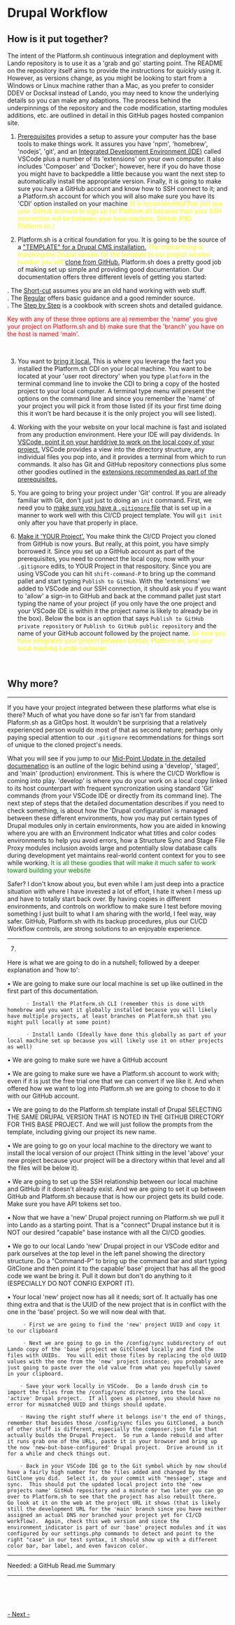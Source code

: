 
# Drupal Workflow
## How is it put together?

The intent of the Platform.sh continuous integration and deployment with Lando repository is to use it as a 'grab and go' starting point.  The README on the repository itself aims to provide the instructions for quickly using it.  However, as versions change, as you might be looking to start from a Windows or Linux machine rather than a Mac, as you prefer to consider DDEV or Docksal instead of Lando, you may need to know the underlying details so you can make any adaptions.  The process behind the underpinnings of the repository and the code modification, starting modules additions, etc. are outlined in detail in this GitHub pages hosted companion site.

1) [Prerequisites](../cicd/prerequisites.md) provides a setup to assure your computer has the base tools to make things work.  It assures you have 'npm', 'homebrew', 'nodejs', 'git', and an [Integrated Development Environment (IDE)](../book/ide.md) called VSCode plus a number of its 'extensions' on your own computer.  It also includes 'Composer' and 'Docker'; however, here if you do have those you might have to backpeddle a little because you want the next step to automatically install the appropriate version.  Finally, it is going to make sure you have a GitHub account and know how to SSH connect to it; and a Platform.sh account for which you will also make sure you have its 'CDI' option installed on your machine <font color=yellow> (It is recommended that you use your GitHub account to sign up for Platform.sh because then your SSH connection will be between your local machine, GitHub AND Platform.sh.)</font> 

2) Platform.sh is a critical foundation for you.   It is going to be the source of a ["TEMPLATE" for a Drupal CMS installation.](platformshdrupal.md)  <font color=yellow> The critical thing is matching the Drupal version for the template to our project version number you will </font> [clone from GitHub.](https://github.com/RightsandWrongsgit/initial-test-of-platform-ci-with-lando)   Platform.sh does a pretty good job of making set up simple and providing good documentation.  Our documentation offers three different levels of getting you started:

  . The [Short-cut](../cicd/platformshdrupal.md#short-cut-approach) assumes you are an old hand working with web stuff.  
  . The [Regular](../cicd/platformshdrupal.md#regular-approach) offers basic guidance and a good reminder source.  
  . The [Step by Step](../cicd/platformshdrupal.md#step-by-step) is a cookbook with screen shots and detailed guidance. 
  
<font color=red>Key with any of these three options are a) remember the 'name' you give your project on Platform.sh and b) make sure that the 'branch' you have on the host is named 'main'.</font>

<br>

3) You want to [bring it local.](../cicd/bringitlocal.md)  This is where you leverage the fact you installed the Platform.sh CDI on your local machine.  You want to be located at your 'user root directory' when you type `platform` in the terminal command line to invoke the CDI to bring a copy of the hosted project to your local computer.  A terminal type menu will present the options on the command line and since you remember the 'name' of your project you will pick it from those listed (if its your first time doing this it won't be hard because it is the only project you will see listed).
 
4) Working with the your website on your local machine is fast and isolated from any production environment.  Here your IDE will pay dividends.  In [VSCode, point it on your harddrive to work on the local copy of your project.](vscodedrupallocal.md)  VSCode provides a view into the directory structure, any individual files you pop into, and it provides a terminal from which to run commands.  It also has Git and GitHub repository connections plus some other goodies outlined in the [extensions recommended as part of the prerequisites.](../cicd/prerequisites.md#vscode-extensions)

5) You are going to bring your project under 'Git' control.  If you are already familiar with Git, don't just just to doing an `init` command.  First, we need you to [make sure you have a `.gitignore` file](../cicd/gitignore.md) that is set up in a manner to work well with this CI/CD project template.  You will `git init` only after you have that properly in place. 

6) [Make it 'YOUR Project'.](../cicd/cruisevscode.md#put-your-project-into-github)  You make think the CI/CD Project you cloned from GitHub is now yours.  But really, at this point, you have simply borrowed it. Since you set up a GitHub account as part of the prerequisites, you need to connect the local copy, now with your `.gitignore` edits, to YOUR Project in that respository.  Since you are using VSCode you can hit `shift-command-P` to bring up the command pallet and start typing `Publish to GitHub`.  With the 'extensions' we added to VSCode and our SSH connection, it should ask you if you want to 'allow' a sign-in to GitHub and back at the command pallet just start typing the name of your project (if you only have the one project and your VSCode IDE is within it the project name is likely to already be in the box).  Below the box is an option that says `Publish to GitHub private repository` or `Publish to GitHub public repository` and the name of your GitHub account followed by the project name.  <font color=yellow> So now you have integrated your project between GitHub, Platform.sh, and your local maching Lando container.</font>

<br>

## Why more? 
----------------------------------------------------------------------------------
 
If you have your project integrated between these platforms what else is there?  Much of what you have done so far isn't far from standard Plaform.sh as a GitOps host.  It wouldn't be surprising that a relatively experienced person would do most of that as second nature; perhaps only paying special attention to our `.gitignore` recommendations for things sort of unique to the cloned project's needs.

What you will see if you jump to our [Mid-Point Update in the detailed documenation](../cicd/midpoint.md) is an outline of the logic behind using a 'develop', 'staged', and 'main' (production) environment.  This is where the CI/CD Workflow is coming into play.  'develop' is where you do your work on a local copy linked to its host counterpart with frequent syncronization using standard 'Git' commands (from your VSCode IDE or directly from its command line).  The next step of steps that the detailed documentation describes if you need to check something, is about how the 'Drupal configuration' is managed between these different environments, how you may put certain types of Drupal modules only in certain environments, how you are aided in knowing where you are with an Environment Indicator what titles and color codes environments to help you avoid errors, how a Structure Sync and Stage File Proxy modules inclusion avoids large and potentially slow database calls during development yet maintains real-world content context for you to see while working.  <font size=large color=green>It is all these goodies that will make it much safer to work toward building your website</font> 

Safer?  I don't know about you, but even while I am just deep into a practice situation with where I have invested a lot of effort, I hate it when I mess up and have to totally start back over.  By having copies in different environments, and controls on workflow to make sure I test before moving something I just built to what I am sharing with the world, I feel way, way safer.  GitHub, Platform.sh with its backup procedures, plus our CI/CD Workflow controls,  are strong solutions to an enjoyable experience. 

----------------------------------------------------------------------------------

7) 





Here is what we are going to do in a nutshell; followed by a deeper explanation and 'how to':

  • We are going to make sure our local machine is set up like outlined in the first part of this documentation.
  
          ◦ Install the Platform.sh CLI (remember this is done with homebrew and you want it globally installed because you will likely have multiple projects, at least branches on Platform.sh that you might pull locally at some point)
          
          ◦ Install Lando (Ideally have done this globally as part of your local machine set up because you will likely use it on other projects as well)
          
   • We are going to make sure we have a GitHub account
   
   • We are going to make sure we have a Platform.sh account to work with; even if it is just the free trial one that we can convert if we like it.  And when offered how we want to log into Platform.sh we are going to chose to do it with our GitHub account.
   
   • We are going to do the Platform.sh template install of Drupal SELECTING THE SAME DRUPAL VERSION THAT IS NOTED IN THE GITHUB DIRECTORY FOR THIS BASE PROJECT.  And we will just follow the prompts from the template, including giving our project its new name.
   
   • We are going to go on your local machine to the directory we want to install the local version of our project (Think sitting in the level 'above'  your new project because your project will be a directory within that level and all the files will be below it). 
   
   • We are going to set up the SSH relationship between our local machine and GitHub if it doesn't already exist.  And we are going to set it up between GitHub and Platform.sh because that is how our project gets its build code.  Make sure you have API tokens set too.
   
   • Now that we have a 'new' Drupal project running on Platform.sh we pull it into Lando as a starting point.   That is a "connect" Drupal instance but it is NOT our desired "capable" base instance with all the CI/CD goodies.
   
  • We go to our local Lando 'new' Drupal project in our VSCode editor and park ourselves at the top level in the left panel showing the directory structure.  Do a "Command-P" to bring up the command bar and start typing GitClone and then point it to the capable' base' project that has all the good code we want be bring it.  Pull it down but don't do anything to it (ESPECIALLY DO NOT CONFIG EXPORT IT).
  
  • Your local 'new' project now has all it needs; sort of.  It actually has one thing extra and that is the UUID of the new project that is in conflict with the one in the 'base' project.  So we will now deal with that.
  
         ◦ First we are going to find the 'new' project UUID and copy it to our clipboard
         
         ◦ Next we are going to go in the /config/sync subdirectory of out Lando copy of the 'base' project we GitCloned locally and find the files with UUIDs.  You will edit those files by replacing the old UUID values with the one from the 'new' project instance; you probably are just going to paste over the old value from what you hopefully saved in your clipboard.
         
        ◦ Save your work locally in VSCode.  Do a lando drush cim to import the files from the /config/sync directory into the local 'active' Drupal project.  If all goes as planned, you should have no error for mismatched UUID and things should update.
        
        ◦ Having the right stuff where it belongs isn't the end of things, remember that besides those /config/sync files you GitCloned, a bunch of other stuff is different, especially the composer.json file that actually builds the Drupal Project.  So run a lando rebuild and after it runs grab one of the URLs, paste it in your browser and bring up the now 'new-but-base-configured' Drupal project.  Drive around in it for a while and check things out.
        
        ◦ Back in your VSCode IDE go to the Git symbol which by now should have a fairly high number for the files added and changed by the GitClone you did.  Select it, do your commit with "message", stage and sync.  This should put the updated local project into the 'new projects name' GitHub repository and a minute or two later you can go over to Platform.sh to see that the project has also rebuilt there.  Go look at it on the web at the project URL it shows (that is likely still the development URL for the 'main' branch since you have neither assigned an actual DNS nor branched your project yet for CI/CD workflow).  Again, check this web version and since the environment_indicator is part of our 'base' project modules and it was configured by our settings.php commands to detect and point to the right "case" in our test syntax, it should show up with a different color bar, bar label, and even favicon color. 

***********
Needed: a GitHub Read.me Summary
***********

<br>
<br>
<br>

[- Next -](../cicd/prerequisites.md)
